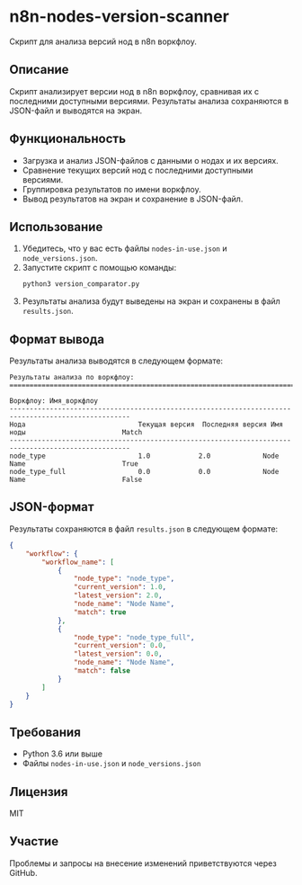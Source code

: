 # n8n-nodes-version-scanner

Скрипт для анализа версий нод в n8n воркфлоу.

## Описание

Скрипт анализирует версии нод в n8n воркфлоу, сравнивая их с последними доступными версиями. Результаты анализа сохраняются в JSON-файл и выводятся на экран.

## Функциональность

- Загрузка и анализ JSON-файлов с данными о нодах и их версиях.
- Сравнение текущих версий нод с последними доступными версиями.
- Группировка результатов по имени воркфлоу.
- Вывод результатов на экран и сохранение в JSON-файл.

## Использование

1. Убедитесь, что у вас есть файлы `nodes-in-use.json` и `node_versions.json`.
2. Запустите скрипт с помощью команды:
   ```bash
   python3 version_comparator.py
   ```
3. Результаты анализа будут выведены на экран и сохранены в файл `results.json`.

## Формат вывода

Результаты анализа выводятся в следующем формате:

```
Результаты анализа по воркфлоу:
====================================================================================================

Воркфлоу: Имя_воркфлоу
----------------------------------------------------------------------------------------------------
Нода                            Текущая версия  Последняя версия Имя ноды                        Match     
----------------------------------------------------------------------------------------------------
node_type                       1.0            2.0             Node Name                        True      
node_type_full                  0.0            0.0             Node Name                        False     
```

## JSON-формат

Результаты сохраняются в файл `results.json` в следующем формате:

```json
{
    "workflow": {
        "workflow_name": [
            {
                "node_type": "node_type",
                "current_version": 1.0,
                "latest_version": 2.0,
                "node_name": "Node Name",
                "match": true
            },
            {
                "node_type": "node_type_full",
                "current_version": 0.0,
                "latest_version": 0.0,
                "node_name": "Node Name",
                "match": false
            }
        ]
    }
}
```

## Требования

- Python 3.6 или выше
- Файлы `nodes-in-use.json` и `node_versions.json`

## Лицензия

MIT

## Участие

Проблемы и запросы на внесение изменений приветствуются через GitHub.
